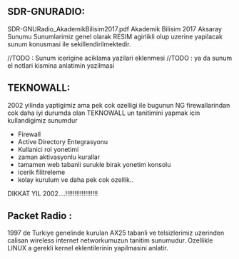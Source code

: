 
SDR-GNURADIO:
--------------
SDR-GNURadio_AkademikBilisim2017.pdf     Akademik Bilisim 2017 Aksaray Sunumu
Sunumlarimiz genel olarak RESIM agirlikli olup uzerine yapilacak sunum konusmasi ile sekillendirilmektedir.

//TODO : Sunum icerigine aciklama yazilari eklenmesi
//TODO : ya da sunum el notlari kismina anlatimin yazilmasi


TEKNOWALL:
--------------
2002 yilinda yaptigimiz ama pek cok ozelligi ile bugunun NG firewallarindan cok daha iyi durumda olan TEKNOWALL un tanitimini yapmak icin kullandigimiz sunumdur

- Firewall
- Active Directory Entegrasyonu
- Kullanici rol yonetimi
- zaman aktivasyonlu kurallar
- tamamen web tabanli surukle birak yonetim konsolu
- icerik filitreleme
- kolay kurulum
ve daha pek cok ozellik..

DIKKAT YIL 2002....!!!!!!!!!!!!!!!!!!


Packet Radio :
---------------
1997 de Turkiye genelinde kurulan AX25 tabanli ve telsizlerimiz uzerinden calisan wireless internet networkumuzun tanitim sunumudur. Ozellikle LINUX a gerekli kernel eklentilerinin yapilmasini anlatir.
